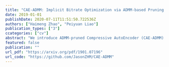 ```yaml
---
title: "CAE-ADMM: Implicit Bitrate Optimization via ADMM-based Pruning in Compressive Autoencoders"
date: 2019-01-01
publishDate: 2020-07-11T11:51:50.722536Z
authors: ["Haimeng Zhao", "Peiyuan Liao"]
publication_types: ["3"]
ccategories: ["cv"]
abstract: "We introduce ADMM-pruned Compressive AutoEncoder (CAE-ADMM) that uses Alternative Direction Method of Multipliers (ADMM) to optimize the trade-off between distortion and efficiency of lossy image compression. Specifically, ADMM in our method is to promote sparsity to implicitly optimize the bitrate, different from entropy estimators used in the previous research. The experiments on public datasets show that our method outperforms the original CAE and some traditional codecs in terms of SSIM/MS-SSIM metrics, at reasonable inference speed."
featured: false
publication: ""
url_pdf: "https://arxiv.org/pdf/1901.07196"
url_code: "https://github.com/JasonZHM/CAE-ADMM"
---
```


